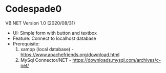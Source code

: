 # Codespade0

VB.NET
Version 1.0 (2020/08/31)
- UI: Simple form with button and textbox
- Feature: Connect to localhost database
- Prerequisite: 
  1. xampp (local database) - https://www.apachefriends.org/download.html
  2. MySql Connector/NET - https://downloads.mysql.com/archives/c-net/
